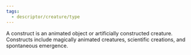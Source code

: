 ```yaml
---
tags:
  - descriptor/creature/type
---
```

A construct is an animated object or artificially constructed creature.
Constructs include magically animated creatures, scientific creations, and spontaneous emergence.